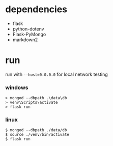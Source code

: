 # dependencies

- flask
- python-dotenv
- Flask-PyMongo
- markdown2

# run

run with `--host=0.0.0.0` for local network testing

### windows

```
> mongod --dbpath .\data\db
> venv\Scripts\activate
> flask run
```

### linux

```
$ mongod --dbpath ./data/db
$ source ./venv/bin/activate
$ flask run
```
